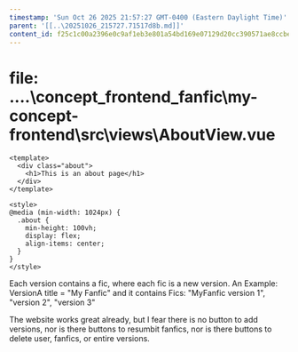 ```yaml
---
timestamp: 'Sun Oct 26 2025 21:57:27 GMT-0400 (Eastern Daylight Time)'
parent: '[[..\20251026_215727.71517d8b.md]]'
content_id: f25c1c00a2396e0c9af1eb3e801a54bd169e07129d20cc390571ae8ccbe1c451
---
```


# file: ....\concept\_frontend\_fanfic\my-concept-frontend\src\views\AboutView.vue

```
<template>
  <div class="about">
    <h1>This is an about page</h1>
  </div>
</template>

<style>
@media (min-width: 1024px) {
  .about {
    min-height: 100vh;
    display: flex;
    align-items: center;
  }
}
</style>

```

Each version contains a fic, where each fic is a new version.
An Example:
VersionA title = "My Fanfic"
and it contains Fics: "MyFanfic version 1", "version 2", "version 3"

The website works great already, but I fear there is no button to add versions, nor is there buttons to resumbit fanfics, nor is there buttons to delete user, fanfics, or entire versions.
